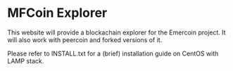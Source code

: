 # MFCoin Explorer

This website will provide a blockachain explorer for the Emercoin project.
It will also work with peercoin and forked versions of it.

Please refer to INSTALL.txt for a (brief) installation guide on CentOS with LAMP stack.
